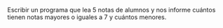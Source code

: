 Escribir un programa que lea 5 notas de alumnos y nos informe cuántos tienen notas mayores o iguales a 7 y cuántos menores.